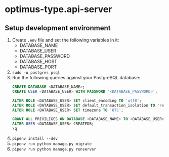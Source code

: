 # optimus-type.api-server

## Setup development environment

1. Create `.env` file and set the following variables in it:
    * DATABASE_NAME
    * DATABASE_USER
    * DATABASE_PASSWORD
    * DATABASE_HOST
    * DATABASE_PORT
1. `sudo -u postgres psql`
1. Run the following queries against your PostgreSQL database:
    ```sql
    CREATE DATABASE <DATABASE_NAME>;
    CREATE USER <DATABASE_USER> WITH PASSWORD '<DATABASE_PASSWORD>';
    
    ALTER ROLE <DATABASE_USER> SET client_encoding TO 'utf8';
    ALTER ROLE <DATABASE_USER> SET default_transaction_isolation TO 'read committed';
    ALTER ROLE <DATABASE_USER> SET timezone TO 'UTC';
    
    GRANT ALL PRIVILIGES ON DATABASE <DATABASE_NAME> TO <DATABASE_USER>;
    ALTER USER <DATABASE_USER> CREATEDB;
    \q
    ```
1. `pipenv install --dev`
1. `pipenv run python manage.py migrate`
1. `pipenv run python manage.py runserver`
